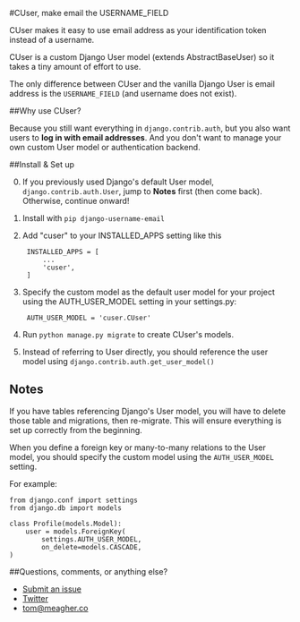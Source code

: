 #CUser, make email the USERNAME_FIELD

CUser makes it easy to use email address as your identification token instead of a username.

CUser is a custom Django User model (extends AbstractBaseUser) so it takes a tiny amount of effort to use.

The only difference between CUser and the vanilla Django User is email address is the `USERNAME_FIELD` (and username does not exist).

##Why use CUser?

Because you still want everything in `django.contrib.auth`, but you also want users to **log in with email addresses**. And you don't want to manage your own custom User model or authentication backend.

##Install & Set up

0. If you previously used Django's default User model, `django.contrib.auth.User`, jump to **Notes** first (then come back). Otherwise, continue onward!

1. Install with `pip django-username-email`

2. Add "cuser" to your INSTALLED_APPS setting like this
    
        INSTALLED_APPS = [
            ...
            'cuser',
        ]

3. Specify the custom model as the default user model for your project using the AUTH_USER_MODEL setting in your settings.py:
   
        AUTH_USER_MODEL = 'cuser.CUser'

4. Run `python manage.py migrate` to create CUser's models.

5. Instead of referring to User directly, you should reference the user model using `django.contrib.auth.get_user_model()`

## Notes

If you have tables referencing Django's User model, you will have to delete those table and migrations, then re-migrate. This will ensure everything is set up correctly from the beginning.

When you define a foreign key or many-to-many relations to the User model, you should specify the custom model using the `AUTH_USER_MODEL` setting.

For example:
    
    from django.conf import settings
    from django.db import models

    class Profile(models.Model):
        user = models.ForeignKey(
            settings.AUTH_USER_MODEL,
            on_delete=models.CASCADE,
    )

##Questions, comments, or anything else?

* [Submit an issue](https://github.com/thomasmeagher/django-username-email/issues/new "Submit and issue")
* [Twitter](https://twitter.com/thomasmeagher "@thomasmeagher")
* tom@meagher.co
